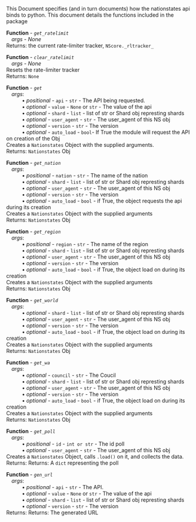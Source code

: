 This Document specifies (and in turn documents) how the nationstates api binds to python. This document details the functions included in the package

**Function** - *`get_ratelimit`*
<br> *args* - *None*
<br>Returns: the current rate-limiter tracker, `NScore._rltracker_`

**Function** - *`clear_ratelimit`* 
<br> *args - None* 
<br>Resets the rate-limiter tracker
<br>Returns: `None`

 
**Function** - *`get`*
<br> *args*:
<br>   • *positional* - `api` - `str` - The API being requested.
<br>   • *optional* - `value` - `None` or `str` - The value of the api
<br>   • *optional* - `shard` - `list` - list of str or Shard obj represting shards
<br>   • *optional* - `user_agent` - `str` - The user_agent of this NS obj
<br>   • *optional* - `version` - `str` - The version
<br>   • *optional* - `auto_load` - `bool`- If True the module will request the API on creation of the Obj
<br> Creates a `Nationstates` Object with the supplied arguments. 
<br> Returns: `Nationstates` Obj

**Function** - *`get_nation`*
<br> *args*:
<br>   • *positional* - `nation` - `str` - The name of the nation
<br>   • *optional* - `shard` - `list` - list of str or Shard obj represting shards
<br>   • *optional* - `user_agent` - `str` - The user_agent of this NS obj
<br>   • *optional* - `version` - `str` - The version
<br>   • *optional* - `auto_load` - `bool` - if True, the object requests the api during its creation
<br> Creates a `Nationstates` Object with the supplied arguments 
<br> Returns: `Nationstates` Obj

**Function** - *`get_region`*
<br> *args*:
<br>   • *positional* - `region` - `str` - The name of the region
<br>   • *optional* - `shard` - `list` - list of str or Shard obj represting shards
<br>   • *optional* - `user_agent` - `str` - The user_agent of this NS obj
<br>   • *optional* - `version` - `str` - The version
<br>   • *optional* - `auto_load` - `bool` - if True, the object load on during its creation
<br> Creates a `Nationstates` Object with the supplied arguments 
<br> Returns: `Nationstates` Obj

**Function** - *`get_world`*
<br> *args*:
<br>   • *optional* - `shard` - `list` - list of str or Shard obj represting shards
<br>   • *optional* - `user_agent` - `str` - The user_agent of this NS obj
<br>   • *optional* - `version` - `str` - The version
<br>   • *optional* - `auto_load` - `bool` - if True, the object load on during its creation
<br> Creates a `Nationstates` Object with the supplied arguments 
<br> Returns: `Nationstates` Obj

**Function** - *`get_wa`*
<br> *args*:
<br>   • *optional* - `council` - `str` - The Coucil
<br>   • *optional* - `shard` - `list` - list of str or Shard obj represting shards
<br>   • *optional* - `user_agent` - `str` - The user_agent of this NS obj
<br>   • *optional* - `version` - `str` - The version
<br>   • *optional* - `auto_load` - `bool` - if True, the object load on during its creation
<br> Creates a `Nationstates` Object with the supplied arguments 
<br> Returns: `Nationstates` Obj

**Function** - *`get_poll`*
<br> *args*:
<br>   • *positional* - `id` - `int or str` - The id poll
<br>   • *optional* - `user_agent` - `str` - The user_agent of this NS obj
<br> Creates a `Nationstates` Object, calls `.load()` on it, and collects the data.
<br> Returns: Returns: A `dict` representing the poll

**Function** - *`gen_url`*
<br> *args*:
<br>   • *positional* - `api` - `str` - The API.
<br>   • *optional* - `value` - `None` or `str` - The value of the api
<br>   • *optional* - `shard` - `list` - list of str or Shard obj represting shards
<br>   • *optional* - `version` - `str` - The version
<br> Returns: Returns: The generated URL
